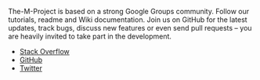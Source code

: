 The-M-Project is based on a strong Google Groups community. Follow our tutorials, readme and Wiki documentation. Join us on GitHub for the latest updates, track bugs, discuss new features or even send pull requests – you are heavily invited to take part in the development.

- [Stack Overflow](http://stackoverflow.com/search?q=%22the-m-project%22)
- [GitHub](https://github.com/mwaylabs/The-M-Project)
- [Twitter](https://twitter.com/_themproject)